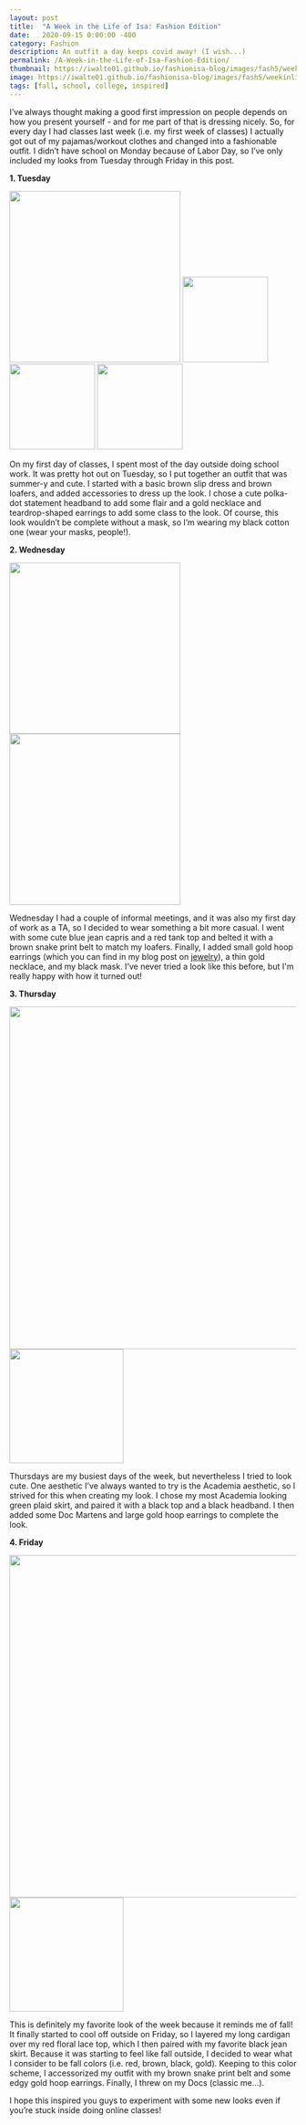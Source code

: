 ```yaml
---
layout: post
title:  "A Week in the Life of Isa: Fashion Edition"
date:   2020-09-15 0:00:00 -400
category: Fashion
description: An outfit a day keeps covid away! (I wish...)
permalink: /A-Week-in-the-Life-of-Isa-Fashion-Edition/
thumbnail: https://iwalte01.github.io/fashionisa-blog/images/fash5/weekinlife_thumbnail.jpg
image: https://iwalte01.github.io/fashionisa-blog/images/fash5/weekinlife_thumbnail.jpg
tags: [fall, school, college, inspired]
---
```

<style>
.lst-item {
	font-weight: bold;
}
</style>
I’ve always thought making a good first impression on people depends on how you present yourself - and for me  part of that is dressing nicely. So, for every day I had classes last week (i.e. my first week of classes) I actually got out of my pajamas/workout clothes and changed into a fashionable outfit. I didn’t have school on Monday because of Labor Day, so I’ve only included my looks from Tuesday through Friday in this post.

<p class="lst-item">1. Tuesday</p>

<img src="/fashionisa-blog/images/fash5/weekinlife_thumbnail.jpg" height="300px">

<img src="/fashionisa-blog/images/fash5/weekinlife1.jpg" height="150px">
<img src="/fashionisa-blog/images/fash5/weekinlifehb.jpg" height="150px">
<img src="/fashionisa-blog/images/fash5/weekinlife1earrings.jpg" height="150px">

On my first day of classes, I spent most of the day outside doing school work. It was pretty hot out on Tuesday, so I put together an outfit that was summer-y and cute. I started with a basic brown slip dress and brown loafers, and added accessories to dress up the look. I chose a cute polka-dot statement headband to add some flair and a gold necklace and teardrop-shaped earrings to add some class to the look. Of course, this look wouldn’t be complete without a mask, so I’m wearing my black cotton one (wear your masks, people!).

<p class="lst-item">2. Wednesday</p>

<img src="/fashionisa-blog/images/fash5/weekinlife2.jpg" height="300px">
<img src="/fashionisa-blog/images/fash5/weekinlife2n.jpg" height="300px">

Wednesday I had a couple of informal meetings, and it was also my first day of work as a TA, so I decided to wear something a bit more casual. I went with some cute blue jean capris and a red tank top and belted it with a brown snake print belt to match my loafers. Finally, I added small gold hoop earrings (which you can find in my blog post on <a href="https://iwalte01.github.io/fashionisa-blog/How-I-Organized-My-Earring-Collection-for-College/"> jewelry</a>), a thin gold necklace, and my black mask. I’ve never tried a look like this before, but I'm really happy with how it turned out!

<p class="lst-item">3. Thursday</p>

<img src="/fashionisa-blog/images/fash5/weekinlife3.jpg" height="600px">

<img src="/fashionisa-blog/images/fash5/weekinlife3hb.jpg" height="200px">

Thursdays are my busiest days of the week, but nevertheless I tried to look cute. One aesthetic I’ve always wanted to try is the Academia aesthetic, so I strived for this when creating my look. I chose my most Academia looking green plaid skirt, and paired it with a black top and a black headband. I then added some Doc Martens and large gold hoop earrings to complete the look.

<p class="lst-item">4. Friday</p>

<img src="/fashionisa-blog/images/fash5/weekinlife4.jpg" height="600px">

<img src="/fashionisa-blog/images/fash5/weekinlife4earrings.jpg" height="200px">

This is definitely my favorite look of the week because it reminds me of fall! It finally started to cool off outside on Friday, so I layered my long cardigan over my red floral lace top, which I then paired with my favorite black jean skirt. Because it was starting to feel like fall outside, I decided to wear what I consider to be fall colors (i.e. red, brown, black, gold). Keeping to this color scheme, I accessorized my outfit with my brown snake print belt and some edgy gold hoop earrings. Finally, I threw on my Docs (classic me...). 

I hope this inspired you guys to experiment with some new looks even if you’re stuck inside doing online classes!


